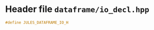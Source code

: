 ---
---

# Header file `dataframe/io_decl.hpp`<a id="dataframe/io_decl.hpp"></a>

``` cpp
#define JULES_DATAFRAME_IO_H
```
